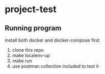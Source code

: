 # project-test

## Running program
install both docker and docker-compose first
1. clone this repo
2. make localenv-up 
3. make run
4. use postman collection included to test it
